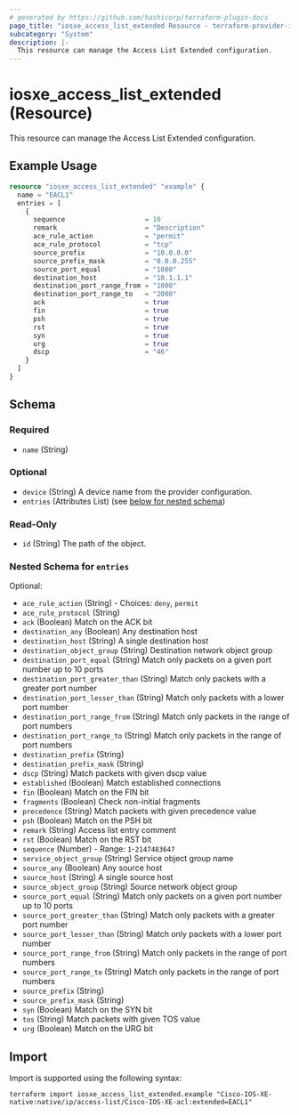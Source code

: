 ```yaml
---
# generated by https://github.com/hashicorp/terraform-plugin-docs
page_title: "iosxe_access_list_extended Resource - terraform-provider-iosxe"
subcategory: "System"
description: |-
  This resource can manage the Access List Extended configuration.
---
```


# iosxe_access_list_extended (Resource)

This resource can manage the Access List Extended configuration.

## Example Usage

```terraform
resource "iosxe_access_list_extended" "example" {
  name = "EACL1"
  entries = [
    {
      sequence                    = 10
      remark                      = "Description"
      ace_rule_action             = "permit"
      ace_rule_protocol           = "tcp"
      source_prefix               = "10.0.0.0"
      source_prefix_mask          = "0.0.0.255"
      source_port_equal           = "1000"
      destination_host            = "10.1.1.1"
      destination_port_range_from = "1000"
      destination_port_range_to   = "2000"
      ack                         = true
      fin                         = true
      psh                         = true
      rst                         = true
      syn                         = true
      urg                         = true
      dscp                        = "46"
    }
  ]
}
```

<!-- schema generated by tfplugindocs -->
## Schema

### Required

- `name` (String)

### Optional

- `device` (String) A device name from the provider configuration.
- `entries` (Attributes List) (see [below for nested schema](#nestedatt--entries))

### Read-Only

- `id` (String) The path of the object.

<a id="nestedatt--entries"></a>
### Nested Schema for `entries`

Optional:

- `ace_rule_action` (String) - Choices: `deny`, `permit`
- `ace_rule_protocol` (String)
- `ack` (Boolean) Match on the ACK bit
- `destination_any` (Boolean) Any destination host
- `destination_host` (String) A single destination host
- `destination_object_group` (String) Destination network object group
- `destination_port_equal` (String) Match only packets on a given port number up to 10 ports
- `destination_port_greater_than` (String) Match only packets with a greater port number
- `destination_port_lesser_than` (String) Match only packets with a lower port number
- `destination_port_range_from` (String) Match only packets in the range of port numbers
- `destination_port_range_to` (String) Match only packets in the range of port numbers
- `destination_prefix` (String)
- `destination_prefix_mask` (String)
- `dscp` (String) Match packets with given dscp value
- `established` (Boolean) Match established connections
- `fin` (Boolean) Match on the FIN bit
- `fragments` (Boolean) Check non-initial fragments
- `precedence` (String) Match packets with given precedence value
- `psh` (Boolean) Match on the PSH bit
- `remark` (String) Access list entry comment
- `rst` (Boolean) Match on the RST bit
- `sequence` (Number) - Range: `1`-`2147483647`
- `service_object_group` (String) Service object group name
- `source_any` (Boolean) Any source host
- `source_host` (String) A single source host
- `source_object_group` (String) Source network object group
- `source_port_equal` (String) Match only packets on a given port number up to 10 ports
- `source_port_greater_than` (String) Match only packets with a greater port number
- `source_port_lesser_than` (String) Match only packets with a lower port number
- `source_port_range_from` (String) Match only packets in the range of port numbers
- `source_port_range_to` (String) Match only packets in the range of port numbers
- `source_prefix` (String)
- `source_prefix_mask` (String)
- `syn` (Boolean) Match on the SYN bit
- `tos` (String) Match packets with given TOS value
- `urg` (Boolean) Match on the URG bit

## Import

Import is supported using the following syntax:

```shell
terraform import iosxe_access_list_extended.example "Cisco-IOS-XE-native:native/ip/access-list/Cisco-IOS-XE-acl:extended=EACL1"
```
